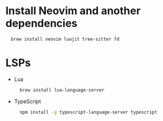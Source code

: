 # Install Neovim and another dependencies
  ```sh
    brew install neovim luajit tree-sitter fd
  ```

# LSPs
  - Lua
    ```sh
      brew install lua-language-server
    ```

  - TypeScript
    ```sh
      npm install -g typescript-language-server typescript
    ```
